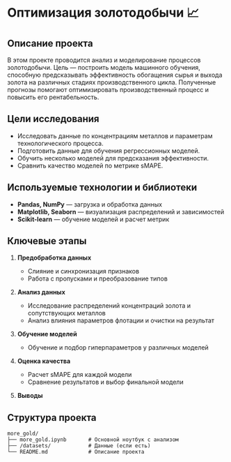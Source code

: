# Оптимизация золотодобычи 📈

## Описание проекта

В этом проекте проводится анализ и моделирование процессов золотодобычи. Цель — построить модель машинного обучения, способную предсказывать эффективность обогащения сырья и выхода золота на различных стадиях производственного цикла. Полученные прогнозы помогают оптимизировать производственный процесс и повысить его рентабельность.
 
## Цели исследования

- Исследовать данные по концентрациям металлов и параметрам технологического процесса.
- Подготовить данные для обучения регрессионных моделей.
- Обучить несколько моделей для предсказания эффективности.
- Сравнить качество моделей по метрике sMAPE.

## Используемые технологии и библиотеки

- **Pandas, NumPy** — загрузка и обработка данных
- **Matplotlib, Seaborn** — визуализация распределений и зависимостей
- **Scikit-learn** — обучение моделей и расчет метрик

## Ключевые этапы

1. **Предобработка данных**
   - Слияние и синхронизация признаков
   - Работа с пропусками и преобразование типов

2. **Анализ данных**
   - Исследование распределений концентраций золота и сопутствующих металлов
   - Анализ влияния параметров флотации и очистки на результат

3. **Обучение моделей**
   - Обучение и подбор гиперпараметров у различных моделей

4. **Оценка качества**
   - Расчет sMAPE для каждой модели
   - Сравнение результатов и выбор финальной модели

5. **Выводы**

## Структура проекта

```
more_gold/
├── more_gold.ipynb       # Основной ноутбук с анализом
├── /datasets/            # Данные (если есть)
└── README.md             # Описание проекта
``` 